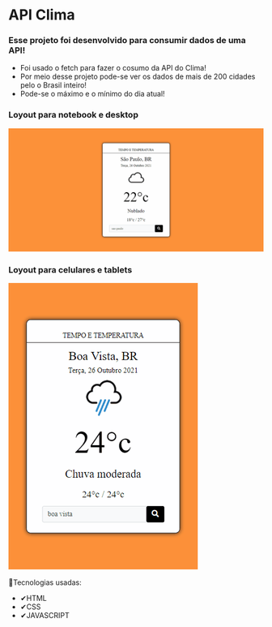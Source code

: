 # API Clima

### Esse projeto foi desenvolvido para consumir dados de uma API!

- Foi usado o fetch para fazer o cosumo da API do Clima!
- Por meio desse projeto pode-se ver os dados de mais de 200 cidades pelo o Brasil inteiro!
- Pode-se o máximo e o mínimo do dia atual!

### Loyout para notebook e desktop

<img src="gif/api_clima_telanot.gif">


### Loyout para celulares e tablets
<img src="gif//api_clima_telacll.gif">

🚀Tecnologias usadas:
- ✔HTML
- ✔CSS
- ✔JAVASCRIPT


